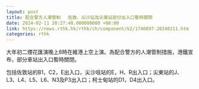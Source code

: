 ```yaml
---
layout: post
title: 配合警方人潮管制 　佐敦、尖沙站及尖東站部分出入口暫時關閉
date: 2024-02-11 20:27:48.000000000 +08:00
link: https://news.rthk.hk/rthk/ch/component/k2/1740097-20240211.htm
categories: rthk
---
```


大年初二煙花匯演晚上8時在維港上空上演。為配合警方的人潮管制措施，港鐵宣布，部分車站出入口暫時關閉。

包括佐敦站的B1，C2，E出入口，尖沙咀站的E，H、R出入口；尖東站的J、 L3、L4、L5、L6、N3及P3出入口；柯士甸站的D1，D4出入口。
